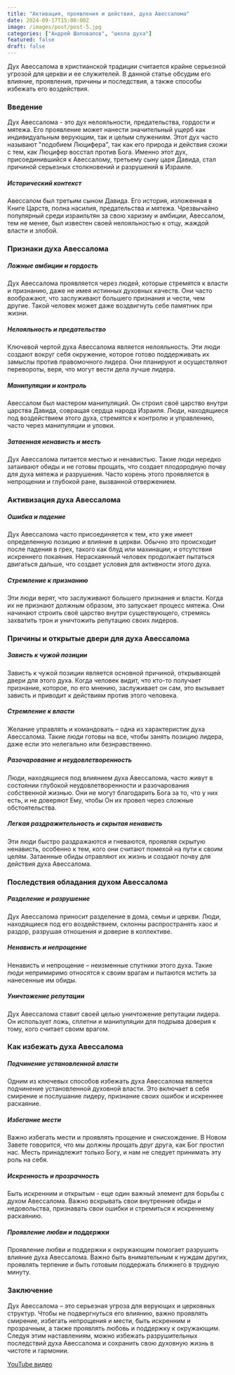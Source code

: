 ```yaml
---
title: "Активация, проявления и действия, духа Авессалома"
date: 2024-09-17T15:00:00Z
image: /images/post/post-5.jpg
categories: ["Андрей Шаповалов", "школа духа"]
featured: false
draft: false
---
```


Дух Авессалома в христианской традиции считается крайне серьезной угрозой для церкви и ее служителей. В данной статье обсудим его влияние, проявления, причины и последствия, а также способы избежать его воздействия.

### Введение

Дух Авессалома - это дух нелояльности, предательства, гордости и мятежа. Его проявление может нанести значительный ущерб как индивидуальным верующим, так и целым служениям. Этот дух часто называют "подобием Люцифера", так как его природа и действия схожи с тем, как Люцифер восстал против Бога. Именно этот дух, присоединившийся к Авессалому, третьему сыну царя Давида, стал причиной серьезных столкновений и разрушений в Израиле.

##### Исторический контекст

Авессалом был третьим сыном Давида. Его история, изложенная в Книге Царств, полна насилия, предательства и мятежа. Чрезвычайно популярный среди израильтян за свою харизму и амбиции, Авессалом, тем не менее, был известен своей нелояльностью к отцу, жаждой власти и злобой.

### Признаки духа Авессалома

##### Ложные амбиции и гордость

Дух Авессалома проявляется через людей, которые стремятся к власти и признанию, даже не имея истинных духовных качеств. Они часто воображают, что заслуживают большего признания и чести, чем другие. Такой человек может даже воздвигнуть себе памятник при жизни.

##### Нелояльность и предательство

Ключевой чертой духа Авессалома является нелояльность. Эти люди создают вокруг себя окружение, которое готово поддерживать их замыслы против правомочного лидера. Они планируют и осуществляют перевороты, веря, что могут вести дела лучше лидера.

##### Манипуляции и контроль

Авессалом был мастером манипуляций. Он строил своё царство внутри царства Давида, совращая сердца народа Израиля. Люди, находящиеся под воздействием этого духа, стремятся к контролю и управлению, часто через манипуляции и уловки.

##### Затаенная ненависть и месть

Дух Авессалома питается местью и ненавистью. Такие люди нередко затаивают обиды и не готовы прощать, что создает плодородную почву для духа мятежа и разрушения. Часто корень этого проявляется в непрощении и глубокой ране, вызванной отвержением.

### Активизация духа Авессалома

##### Ошибка и падение

Дух Авессалома часто присоединяется к тем, кто уже имеет определенную позицию и влияние в церкви. Обычно это происходит после падения в грех, такого как блуд или махинации, и отсутствия искреннего покаяния. Нераскаянный человек продолжает пытаться двигаться дальше, что создает условия для активности этого духа.

##### Стремление к признанию

Эти люди верят, что заслуживают большего признания и власти. Когда их не признают должным образом, это запускает процесс мятежа. Они начинают строить своё царство внутри существующего, стремясь захватить трон и уничтожить репутацию своих лидеров.

### Причины и открытые двери для духа Авессалома

##### Зависть к чужой позиции

Зависть к чужой позиции является основной причиной, открывающей двери для этого духа. Когда человек видит, что кто-то получает признание, которое, по его мнению, заслуживает он сам, это вызывает зависть и приводит к действиям против этого человека.

##### Стремление к власти

Желание управлять и командовать – одна из характеристик духа Авессалома. Такие люди готовы на все, чтобы занять позицию лидера, даже если это нелегально или безнравственно.

##### Разочарование и неудовлетворенность

Люди, находящиеся под влиянием духа Авессалома, часто живут в состоянии глубокой неудовлетворенности и разочарования собственной жизнью. Они не могут благодарить Бога за то, что у них есть, и не доверяют Ему, чтобы Он их провел через сложные обстоятельства.

##### Легкая раздражительность и скрытая ненависть

Эти люди быстро раздражаются и гневаются, проявляя скрытую ненависть, особенно к тем, кого они считают помехой на пути к своим целям. Затаенные обиды отравляют их жизнь и создают почву для действия духа Авессалома.

### Последствия обладания духом Авессалома

##### Разделение и разрушение

Дух Авессалома приносит разделение в дома, семьи и церкви. Люди, находящиеся под его воздействием, склонны распространять хаос и раздор, разрушая отношения и доверие в коллективе.

##### Ненависть и непрощение

Ненависть и непрощение – неизменные спутники этого духа. Такие люди непримиримо относятся к своим врагам и пытаются мстить за нанесенные им обиды.

##### Уничтожение репутации

Дух Авессалома ставит своей целью уничтожение репутации лидера. Он использует ложь, сплетни и манипуляции для подрыва доверия к тому, кого считает своим врагом.

### Как избежать духа Авессалома

##### Подчинение установленной власти

Одним из ключевых способов избежать духа Авессалома является подчинение установленной духовной власти. Это включает в себя смирение и послушание лидеру, признание своих ошибок и искреннее раскаяние.

##### Избегание мести

Важно избегать мести и проявлять прощение и снисхождение. В Новом Завете говорится, что мы должны прощать друг друга, как Бог простил нас. Месть принадлежит только Богу, и нам не следует принимать эту роль на себя.

##### Искренность и прозрачность

Быть искренним и открытым - еще один важный элемент для борьбы с духом Авессалома. Важно вскрывать свои внутренние обиды и недовольства, признавать свои ошибки и стремиться к искреннему раскаянию.

##### Проявление любви и поддержки

Проявление любви и поддержки к окружающим помогает разрушить влияние духа Авессалома. Важно быть внимательным к нуждам других, проявлять терпение и быть готовым поддержать ближнего в трудную минуту.

### Заключение

Дух Авессалома – это серьезная угроза для верующих и церковных структур. Чтобы не подвергнуться его влиянию, важно проявлять смирение, избегать непрощения и мести, быть искренним и прозрачным, а также проявлять любовь и поддержку к окружающим. Следуя этим наставлениям, можно избежать разрушительных последствий духа Авессалома и сохранить свою духовную жизнь в чистоте и гармонии.

[YouTube видео](https://youtu.be/X05BKjK9inI?si=kVyiB_e8fDkTs5YV)
